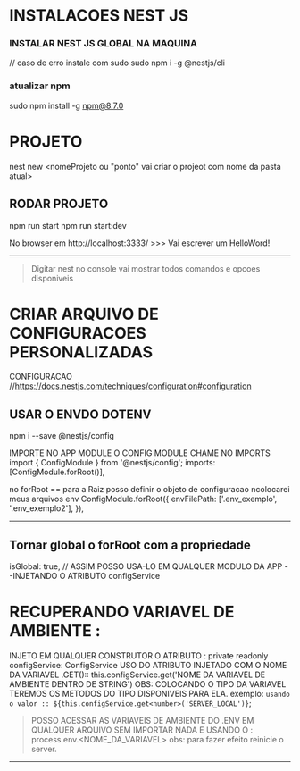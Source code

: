 # INSTALACOES NEST JS

### INSTALAR NEST JS GLOBAL NA MAQUINA
// caso de erro instale com sudo
sudo npm i -g @nestjs/cli

### atualizar npm
sudo npm install -g npm@8.7.0

# PROJETO
nest new <nomeProjeto ou "ponto" vai criar o projeot com nome da pasta atual>

## RODAR PROJETO 
npm run start
npm run start:dev

No browser em http://localhost:3333/  >>> Vai escrever um HelloWord!

---
> Digitar nest no console vai mostrar todos comandos e opcoes disponiveis

# CRIAR ARQUIVO DE CONFIGURACOES PERSONALIZADAS
CONFIGURACAO
//https://docs.nestjs.com/techniques/configuration#configuration
## USAR O ENVDO DOTENV
npm i --save @nestjs/config

IMPORTE NO APP MODULE O CONFIG MODULE CHAME NO IMPORTS 
import { ConfigModule } from '@nestjs/config';
imports: [ConfigModule.forRoot()],

no forRoot == para a Raiz posso definir o objeto de configuracao ncolocarei meus arquivos env
ConfigModule.forRoot({
      envFilePath: ['.env_exemplo', '.env_exemplo2'],
    }),

---
## Tornar global o forRoot com a propriedade
  isGlobal: true,
// ASSIM POSSO USA-LO EM QUALQUER MODULO DA APP --INJETANDO O ATRIBUTO configService

# RECUPERANDO VARIAVEL DE AMBIENTE :
INJETO EM QUALQUER CONSTRUTOR O ATRIBUTO : private readonly configService: ConfigService
USO DO ATRIBUTO INJETADO COM O NOME DA VARIAVEL .GET()::
this.configService.get<TIPO DO VALOR DA VARIAVEL>('NOME DA VARIAVEL DE AMBIENTE DENTRO DE STRING') 
OBS: COLOCANDO O TIPO DA VARIAVEL TEREMOS OS METODOS DO TIPO DISPONIVEIS PARA ELA.
exemplo:
`usando o valor :: ${this.configService.get<number>('SERVER_LOCAL')}`;

> POSSO ACESSAR AS VARIAVEIS DE AMBIENTE DO .ENV EM QUALQUER ARQUIVO 
> SEM IMPORTAR NADA E USANDO O :
process.env.<NOME_DA_VARIAVEL>
obs: para fazer efeito reinicie o server.

---




